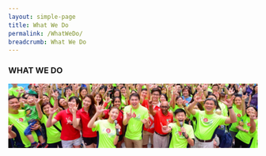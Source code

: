 ```yaml
---
layout: simple-page
title: What We Do
permalink: /WhatWeDo/
breadcrumb: What We Do
---
```


### WHAT WE DO
![WhatWeDo_Banner](/images/capita-land.jpg "WhatWeDo Banner")
